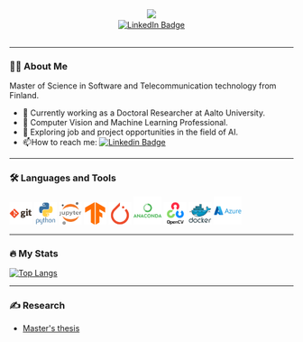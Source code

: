 <div id="header" align="center">
  <img src="https://media.giphy.com/media/3kPDmoWdBpQPNhCnUG/giphy.gif" width="200"/>
  <div id="badges">
  <a href="https://www.linkedin.com/in/villemayra/">
    <img src="https://img.shields.io/badge/LinkedIn-blue?style=for-the-badge&logo=linkedin&logoColor=white" alt="LinkedIn Badge"/>
  </a>
</div>
<img src="https://komarev.com/ghpvc/?username=vikamayr&style=flat-square&color=blue" alt=""/>
</div>

---

### :man_technologist: About Me
Master of Science in Software and Telecommunication technology from Finland.
- :green_book: Currently working as a Doctoral Researcher at Aalto University.
- :toolbox: Computer Vision and Machine Learning Professional.
- :telescope: Exploring job and project opportunities in the field of AI.
- :mailbox:How to reach me: [![Linkedin Badge](https://img.shields.io/badge/message-blue?style=flat&logo=Linkedin&logoColor=white)](https://www.linkedin.com/in/villemayra/)

---

### :hammer_and_wrench: Languages and Tools
<div>
  <img src="https://github.com/devicons/devicon/blob/master/icons/git/git-original-wordmark.svg" title="Git" **alt="Git" width="40" height="40"/>
  <img src="https://github.com/devicons/devicon/blob/master/icons/python/python-original-wordmark.svg" title="Git" **alt="Git" width="40" height="40"/>
  <img src="https://github.com/devicons/devicon/blob/master/icons/jupyter/jupyter-original-wordmark.svg" title="Git" **alt="Git" width="40" height="40"/>
  <img src="https://github.com/devicons/devicon/blob/master/icons/tensorflow/tensorflow-original.svg" title="Git" **alt="Git" width="40" height="40"/>
  <img src="https://github.com/devicons/devicon/blob/master/icons/pytorch/pytorch-original.svg" title="Git" **alt="Git" width="40" height="40"/>
  <img src="https://github.com/devicons/devicon/blob/master/icons/anaconda/anaconda-original-wordmark.svg" title="Git" **alt="Git" width="50" height="50"/>
  <img src="https://github.com/devicons/devicon/blob/master/icons/opencv/opencv-original-wordmark.svg" title="Git" **alt="Git" width="40" height="40"/> 
  <img src="https://github.com/devicons/devicon/blob/master/icons/docker/docker-original-wordmark.svg" title="Git" **alt="Git" width="40" height="40"/>
  <img src="https://github.com/devicons/devicon/blob/master/icons/azure/azure-original-wordmark.svg" title="Git" **alt="Git" width="50" height="50"/>
</div>

---

### :fire: My Stats

[![Top Langs](https://github-readme-stats-git-masterrstaa-rickstaa.vercel.app/api/top-langs/?username=vikamayr&exclude_repo=project_ae&layout=compact&theme=vision-friendly-dark)](https://github.com/anuraghazra/github-readme-stats)

---

### :writing_hand: Research
- [Master's thesis](http://urn.fi/URN:NBN:fi:jyu-202206033060)
